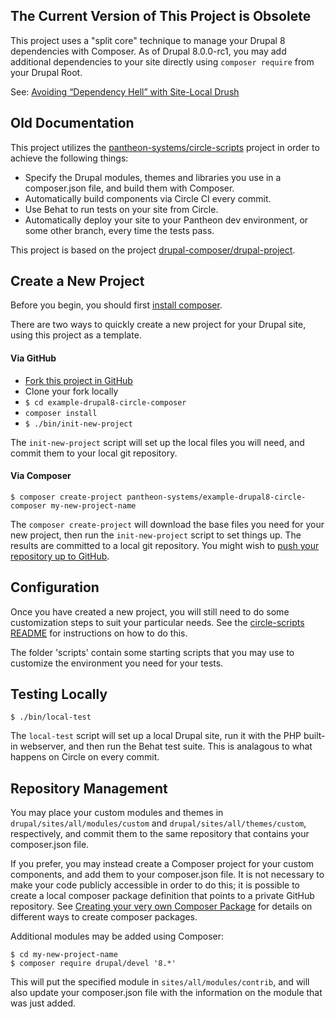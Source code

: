 ## The Current Version of This Project is Obsolete

This project uses a "split core" technique to manage your Drupal 8 dependencies with Composer.  As of Drupal 8.0.0-rc1, you may add additional dependencies to your site directly using `composer require` from your Drupal Root.

See: [Avoiding “Dependency Hell” with Site-Local Drush](https://pantheon.io/blog/avoiding-dependency-hell-site-local-drush)

## Old Documentation

This project utilizes the [pantheon-systems/circle-scripts](https://github.com/pantheon-systems/circle-scripts) project in order to achieve the following things:

* Specify the Drupal modules, themes and libraries you use in a composer.json file, and build them with Composer.
* Automatically build components via Circle CI every commit.
* Use Behat to run tests on your site from Circle.
* Automatically deploy your site to your Pantheon dev environment, or some other branch, every time the tests pass.

This project is based on the project [drupal-composer/drupal-project](https://github.com/drupal-composer/drupal-project).

## Create a New Project

Before you begin, you should first [install composer](https://getcomposer.org/doc/00-intro.md#installation-linux-unix-osx).

There are two ways to quickly create a new project for your Drupal site, using this project as a template.

#### Via GitHub

* [Fork this project in GitHub](https://github.com/pantheon-systems/example-drupal8-circle-composer#fork-destination-box)
* Clone your fork locally
* `$ cd example-drupal8-circle-composer`
* `composer install`
* `$ ./bin/init-new-project`

The `init-new-project` script will set up the local files you will need, and commit them to your local git repository.

#### Via Composer
```
$ composer create-project pantheon-systems/example-drupal8-circle-composer my-new-project-name
```

The `composer create-project` will download the base files you need for your new project, then run the `init-new-project` script to set things up.  The results are committed to a local git repository.  You might wish to [push your repository up to GitHub](https://help.github.com/articles/adding-an-existing-project-to-github-using-the-command-line/).

## Configuration

Once you have created a new project, you will still need to do some customization steps to suit your  particular needs.  See the [circle-scripts README](https://github.com/pantheon-systems/circle-scripts) for instructions on how to do this.

The folder 'scripts' contain some starting scripts that you may use to customize the environment you need for your tests.

## Testing Locally
```
$ ./bin/local-test
```

The `local-test` script will set up a local Drupal site, run it with the PHP built-in webserver, and then run the Behat test suite.  This is analagous to what happens on Circle on every commit.

## Repository Management

You may place your custom modules and themes in `drupal/sites/all/modules/custom` and `drupal/sites/all/themes/custom`, respectively, and commit them to the same repository that contains your composer.json file.

If you prefer, you may instead create a Composer project for your custom components, and add them to your composer.json file.  It is not necessary to make your code publicly accessible in order to do this; it is possible to create a local composer package definition that points to a private GitHub repository. See [Creating your very own Composer Package](https://knpuniversity.com/screencast/question-answer-day/create-composer-package) for details on different ways to create composer packages.

Additional modules may be added using Composer:
```
$ cd my-new-project-name
$ composer require drupal/devel '8.*'
```
This will put the specified module in `sites/all/modules/contrib`, and will also update your composer.json file with the information on the module that was just added.

